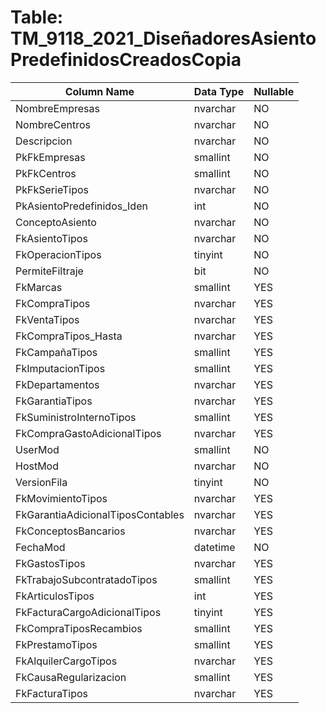 # Table: TM_9118_2021_DiseñadoresAsientoPredefinidosCreadosCopia

| Column Name | Data Type | Nullable |
|-------------|-----------|----------|
| NombreEmpresas | nvarchar | NO |
| NombreCentros | nvarchar | NO |
| Descripcion | nvarchar | NO |
| PkFkEmpresas | smallint | NO |
| PkFkCentros | smallint | NO |
| PkFkSerieTipos | nvarchar | NO |
| PkAsientoPredefinidos_Iden | int | NO |
| ConceptoAsiento | nvarchar | NO |
| FkAsientoTipos | nvarchar | NO |
| FkOperacionTipos | tinyint | NO |
| PermiteFiltraje | bit | NO |
| FkMarcas | smallint | YES |
| FkCompraTipos | nvarchar | YES |
| FkVentaTipos | nvarchar | YES |
| FkCompraTipos_Hasta | nvarchar | YES |
| FkCampañaTipos | smallint | YES |
| FkImputacionTipos | smallint | YES |
| FkDepartamentos | nvarchar | YES |
| FkGarantiaTipos | nvarchar | YES |
| FkSuministroInternoTipos | smallint | YES |
| FkCompraGastoAdicionalTipos | nvarchar | YES |
| UserMod | smallint | NO |
| HostMod | nvarchar | NO |
| VersionFila | tinyint | NO |
| FkMovimientoTipos | nvarchar | YES |
| FkGarantiaAdicionalTiposContables | nvarchar | YES |
| FkConceptosBancarios | nvarchar | YES |
| FechaMod | datetime | NO |
| FkGastosTipos | nvarchar | YES |
| FkTrabajoSubcontratadoTipos | smallint | YES |
| FkArticulosTipos | int | YES |
| FkFacturaCargoAdicionalTipos | tinyint | YES |
| FkCompraTiposRecambios | smallint | YES |
| FkPrestamoTipos | smallint | YES |
| FkAlquilerCargoTipos | nvarchar | YES |
| FkCausaRegularizacion | smallint | YES |
| FkFacturaTipos | nvarchar | YES |
